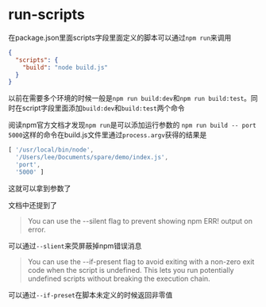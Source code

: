 # run-scripts

在package.json里面scripts字段里面定义的脚本可以通过`npm run`来调用
```json
{
  "scripts": {
    "build": "node build.js"
  }
}
```

以前在需要多个环境的时候一般是`npm run build:dev`和`npm run build:test`。同时在script字段里面添加`build:dev`和`build:test`两个命令

阅读npm官方文档才发现`npm run`是可以添加运行参数的
`npm run build -- port 5000`这样的命令在build.js文件里通过`process.argv`获得的结果是
```javascript
[ '/usr/local/bin/node',
  '/Users/lee/Documents/spare/demo/index.js',
  'port',
  '5000' ]
```

这就可以拿到参数了


文档中还提到了
> You can use the --silent flag to prevent showing npm ERR! output on error.

可以通过`--slient`来荧屏蔽掉npm错误消息


> You can use the --if-present flag to avoid exiting with a non-zero exit code when the script is undefined. This lets you run potentially undefined scripts without breaking the execution chain.

可以通过`--if-preset`在脚本未定义的时候返回非零值
